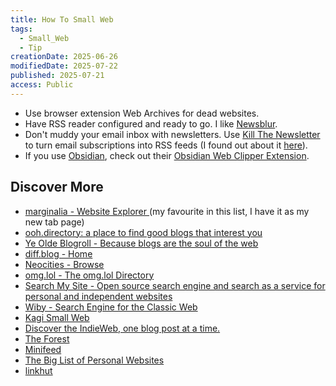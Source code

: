 ```yaml
---
title: How To Small Web
tags:
  - Small_Web
  - Tip
creationDate: 2025-06-26
modifiedDate: 2025-07-22
published: 2025-07-21
access: Public
---
```


- Use browser extension Web Archives for dead websites.
- Have RSS reader configured and ready to go. I like [Newsblur](https://newsblur.com/).
- Don't muddy your email inbox with newsletters. Use [Kill The Newsletter](https://ktnrs.com/) to turn email subscriptions into RSS feeds (I found out about it [here](https://perrotta.dev/2025/02/kill-the-newsletter/)).
- If you use [Obsidian](Obsidian.md), check out their [Obsidian Web Clipper Extension](https://addons.mozilla.org/en-US/firefox/addon/web-clipper-obsidian/).

## Discover More

- [marginalia - Website Explorer ](https://explore.marginalia.nu) (my favourite in this list, I have it as my new tab page)
- [ooh.directory: a place to find good blogs that interest you](https://ooh.directory/)
- [Ye Olde Blogroll - Because blogs are the soul of the web](https://blogroll.org/)
- [diff.blog - Home](https://diff.blog/)
- [Neocities - Browse](https://neocities.org/browse)
- [omg.lol - The omg.lol Directory](https://home.omg.lol/directory)
- [Search My Site - Open source search engine and search as a service for personal and independent websites](https://searchmysite.net/)
- [Wiby - Search Engine for the Classic Web](https://wiby.me/)
- [Kagi Small Web](https://kagi.com/smallweb)
- [Discover the IndieWeb, one blog post at a time.](https://indieblog.page/)
- [The Forest](https://theforest.link/)
- [Minifeed](https://minifeed.net/welcome)
- [The Big List of Personal Websites](http://biglist.terraaeon.com/)
- [linkhut](https://ln.ht/)

